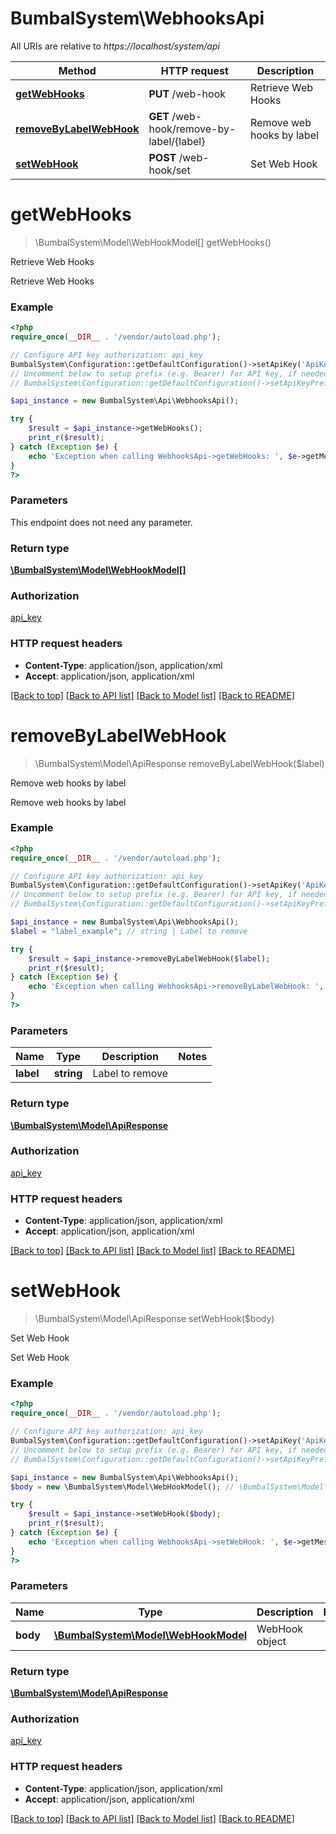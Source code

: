 # BumbalSystem\WebhooksApi

All URIs are relative to *https://localhost/system/api*

Method | HTTP request | Description
------------- | ------------- | -------------
[**getWebHooks**](WebhooksApi.md#getWebHooks) | **PUT** /web-hook | Retrieve Web Hooks
[**removeByLabelWebHook**](WebhooksApi.md#removeByLabelWebHook) | **GET** /web-hook/remove-by-label/{label} | Remove web hooks by label
[**setWebHook**](WebhooksApi.md#setWebHook) | **POST** /web-hook/set | Set Web Hook


# **getWebHooks**
> \BumbalSystem\Model\WebHookModel[] getWebHooks()

Retrieve Web Hooks

Retrieve Web Hooks

### Example
```php
<?php
require_once(__DIR__ . '/vendor/autoload.php');

// Configure API key authorization: api_key
BumbalSystem\Configuration::getDefaultConfiguration()->setApiKey('ApiKey', 'YOUR_API_KEY');
// Uncomment below to setup prefix (e.g. Bearer) for API key, if needed
// BumbalSystem\Configuration::getDefaultConfiguration()->setApiKeyPrefix('ApiKey', 'Bearer');

$api_instance = new BumbalSystem\Api\WebhooksApi();

try {
    $result = $api_instance->getWebHooks();
    print_r($result);
} catch (Exception $e) {
    echo 'Exception when calling WebhooksApi->getWebHooks: ', $e->getMessage(), PHP_EOL;
}
?>
```

### Parameters
This endpoint does not need any parameter.

### Return type

[**\BumbalSystem\Model\WebHookModel[]**](../Model/WebHookModel.md)

### Authorization

[api_key](../../README.md#api_key)

### HTTP request headers

 - **Content-Type**: application/json, application/xml
 - **Accept**: application/json, application/xml

[[Back to top]](#) [[Back to API list]](../../README.md#documentation-for-api-endpoints) [[Back to Model list]](../../README.md#documentation-for-models) [[Back to README]](../../README.md)

# **removeByLabelWebHook**
> \BumbalSystem\Model\ApiResponse removeByLabelWebHook($label)

Remove web hooks by label

Remove web hooks by label

### Example
```php
<?php
require_once(__DIR__ . '/vendor/autoload.php');

// Configure API key authorization: api_key
BumbalSystem\Configuration::getDefaultConfiguration()->setApiKey('ApiKey', 'YOUR_API_KEY');
// Uncomment below to setup prefix (e.g. Bearer) for API key, if needed
// BumbalSystem\Configuration::getDefaultConfiguration()->setApiKeyPrefix('ApiKey', 'Bearer');

$api_instance = new BumbalSystem\Api\WebhooksApi();
$label = "label_example"; // string | Label to remove

try {
    $result = $api_instance->removeByLabelWebHook($label);
    print_r($result);
} catch (Exception $e) {
    echo 'Exception when calling WebhooksApi->removeByLabelWebHook: ', $e->getMessage(), PHP_EOL;
}
?>
```

### Parameters

Name | Type | Description  | Notes
------------- | ------------- | ------------- | -------------
 **label** | **string**| Label to remove |

### Return type

[**\BumbalSystem\Model\ApiResponse**](../Model/ApiResponse.md)

### Authorization

[api_key](../../README.md#api_key)

### HTTP request headers

 - **Content-Type**: application/json, application/xml
 - **Accept**: application/json, application/xml

[[Back to top]](#) [[Back to API list]](../../README.md#documentation-for-api-endpoints) [[Back to Model list]](../../README.md#documentation-for-models) [[Back to README]](../../README.md)

# **setWebHook**
> \BumbalSystem\Model\ApiResponse setWebHook($body)

Set Web Hook

Set Web Hook

### Example
```php
<?php
require_once(__DIR__ . '/vendor/autoload.php');

// Configure API key authorization: api_key
BumbalSystem\Configuration::getDefaultConfiguration()->setApiKey('ApiKey', 'YOUR_API_KEY');
// Uncomment below to setup prefix (e.g. Bearer) for API key, if needed
// BumbalSystem\Configuration::getDefaultConfiguration()->setApiKeyPrefix('ApiKey', 'Bearer');

$api_instance = new BumbalSystem\Api\WebhooksApi();
$body = new \BumbalSystem\Model\WebHookModel(); // \BumbalSystem\Model\WebHookModel | WebHook object

try {
    $result = $api_instance->setWebHook($body);
    print_r($result);
} catch (Exception $e) {
    echo 'Exception when calling WebhooksApi->setWebHook: ', $e->getMessage(), PHP_EOL;
}
?>
```

### Parameters

Name | Type | Description  | Notes
------------- | ------------- | ------------- | -------------
 **body** | [**\BumbalSystem\Model\WebHookModel**](../Model/WebHookModel.md)| WebHook object |

### Return type

[**\BumbalSystem\Model\ApiResponse**](../Model/ApiResponse.md)

### Authorization

[api_key](../../README.md#api_key)

### HTTP request headers

 - **Content-Type**: application/json, application/xml
 - **Accept**: application/json, application/xml

[[Back to top]](#) [[Back to API list]](../../README.md#documentation-for-api-endpoints) [[Back to Model list]](../../README.md#documentation-for-models) [[Back to README]](../../README.md)


